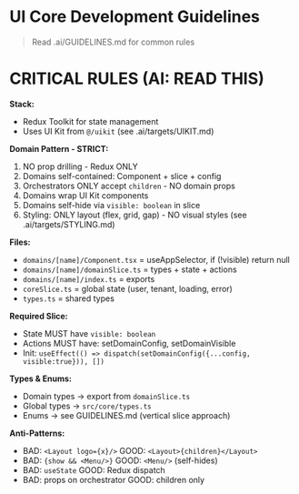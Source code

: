 # UI Core Development Guidelines

> Read .ai/GUIDELINES.md for common rules

# CRITICAL RULES (AI: READ THIS)

**Stack:**
- Redux Toolkit for state management
- Uses UI Kit from `@/uikit` (see .ai/targets/UIKIT.md)

**Domain Pattern - STRICT:**
1. NO prop drilling - Redux ONLY
2. Domains self-contained: Component + slice + config
3. Orchestrators ONLY accept `children` - NO domain props
4. Domains wrap UI Kit components
5. Domains self-hide via `visible: boolean` in slice
6. Styling: ONLY layout (flex, grid, gap) - NO visual styles (see .ai/targets/STYLING.md)

**Files:**
- `domains/[name]/Component.tsx` = useAppSelector, if (!visible) return null
- `domains/[name]/domainSlice.ts` = types + state + actions
- `domains/[name]/index.ts` = exports
- `coreSlice.ts` = global state (user, tenant, loading, error)
- `types.ts` = shared types

**Required Slice:**
- State MUST have `visible: boolean`
- Actions MUST have: setDomainConfig, setDomainVisible
- Init: `useEffect(() => dispatch(setDomainConfig({...config, visible:true})), [])`

**Types & Enums:**
- Domain types -> export from `domainSlice.ts`
- Global types -> `src/core/types.ts`
- Enums -> see GUIDELINES.md (vertical slice approach)

**Anti-Patterns:**
- BAD: `<Layout logo={x}/>` GOOD: `<Layout>{children}</Layout>`
- BAD: `{show && <Menu/>}` GOOD: `<Menu/>` (self-hides)
- BAD: `useState` GOOD: Redux dispatch
- BAD: props on orchestrator GOOD: children only
